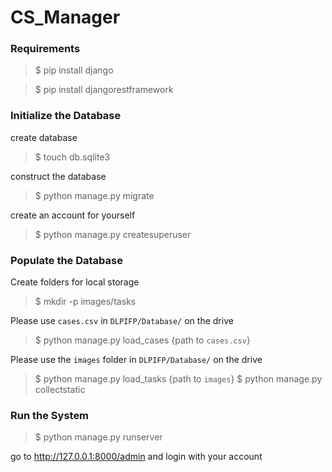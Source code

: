 # CS_Manager

### Requirements
> $ pip install django

> $ pip install djangorestframework

### Initialize the Database
create database
> $ touch db.sqlite3

construct the database
> $ python manage.py migrate

create an account for yourself
> $ python manage.py createsuperuser

### Populate the Database
Create folders for local storage
> $ mkdir -p images/tasks

Please use `cases.csv` in `DLPIFP/Database/` on the drive
> $ python manage.py load_cases {path to `cases.csv`}

Please use the `images` folder in `DLPIFP/Database/` on the drive
> $ python manage.py load_tasks {path to `images`}
> $ python manage.py collectstatic

### Run the System
> $ python manage.py runserver

go to http://127.0.0.1:8000/admin and login with your account
